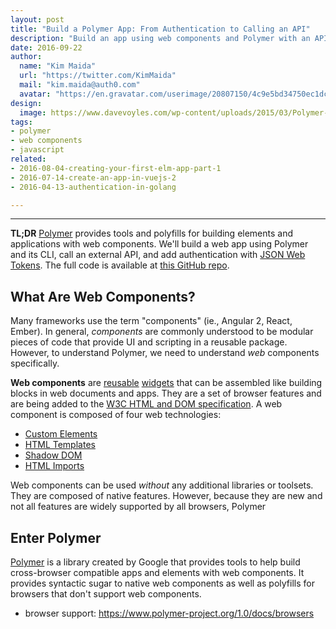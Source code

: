 ```yaml
---
layout: post
title: "Build a Polymer App: From Authentication to Calling an API"
description: "Build an app using web components and Polymer with an API and JSON Web Token authentication."
date: 2016-09-22
author:
  name: "Kim Maida"
  url: "https://twitter.com/KimMaida"
  mail: "kim.maida@auth0.com"
  avatar: "https://en.gravatar.com/userimage/20807150/4c9e5bd34750ec1dcedd71cb40b4a9ba.png"
design:
  image: https://www.davevoyles.com/wp-content/uploads/2015/03/Polymer-logo.png
tags:
- polymer
- web components
- javascript
related:
- 2016-08-04-creating-your-first-elm-app-part-1
- 2016-07-14-create-an-app-in-vuejs-2
- 2016-04-13-authentication-in-golang

---
```


---

**TL;DR** [Polymer](https://www.polymer-project.org/1.0/) provides tools and polyfills for building elements and applications with web components. We'll build a web app using Polymer and its CLI, call an external API, and add authentication with [JSON Web Tokens](http://jwt.io). The full code is available at [this GitHub repo](https://github.com/auth0-blog/polymer-with-jwt-api).

## What Are Web Components?

Many frameworks use the term "components" (ie., Angular 2, React, Ember). In general, _components_ are commonly understood to be modular pieces of code that provide UI and scripting in a reusable package. However, to understand Polymer, we need to understand _web_ components specifically. 

**Web components** are [reusable](http://webcomponents.org) [widgets](https://developer.mozilla.org/en-US/docs/Web/Web_Components) that can be assembled like building blocks in web documents and apps. They are a set of browser features and are being added to the [W3C HTML and DOM specification](https://www.w3.org/standards/techs/components). A web component is composed of four web technologies: 

* [Custom Elements](https://developers.google.com/web/fundamentals/primers/customelements/)
* [HTML Templates](https://html.spec.whatwg.org/multipage/scripting.html#the-template-element)
* [Shadow DOM](https://developers.google.com/web/fundamentals/primers/shadowdom/)
* [HTML Imports](http://www.html5rocks.com/en/tutorials/webcomponents/imports/)

Web components can be used _without_ any additional libraries or toolsets. They are composed of native features. However, because they are new and not all features are widely supported by all browsers, Polymer 

## Enter Polymer

[Polymer](https://www.polymer-project.org/1.0/) is a library created by Google that provides tools to help build cross-browser compatible apps and elements with web components. It provides syntactic sugar to native web components as well as polyfills for browsers that don't support web components.

* browser support: https://www.polymer-project.org/1.0/docs/browsers